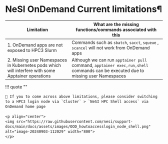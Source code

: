 # NeSI OnDemand Current limitations¶

| Limitation                                |  What are the missing functions/commands associated with this|
--------------------------------------------|--------------------------------------------------------------|
|1. OnDemand apps  are not exposed to HPC3 Slurm | Commands such as `sbatch`, `sacct`, `squeue` , `scancel` will not work from OnDemand apps|
|2. Missing user Namespaces in Kubernetes pods which will interfere with some Apptainer operations| Although we can run `apptainer pull` command, `apptainer exec,run,shell` commands can be executed due to missing user Namespaces|

!!! quote ""


    🙋 If you to come across above limitations, please consider switching to a HPC3 login node via `Cluster` > `NeSI HPC Shell access` via OnDemand home page

    <p align="center">
    <img src="https://raw.githubusercontent.com/nesi/support-docs/main/docs/assets/images/OOD_howtoaccesslogin_node_shell.png" alt="image-20240903-112029" width="800">
    </p>



